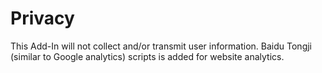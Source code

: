 # Privacy

This Add-In will not collect and/or transmit user information. Baidu Tongji (similar to Google analytics) scripts is added for website analytics.
